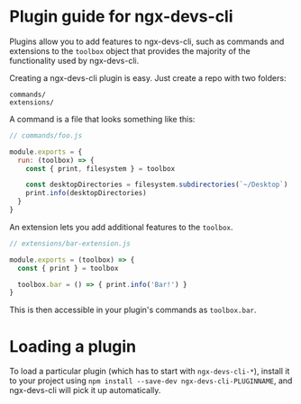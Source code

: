 # Plugin guide for ngx-devs-cli

Plugins allow you to add features to ngx-devs-cli, such as commands and
extensions to the `toolbox` object that provides the majority of the functionality
used by ngx-devs-cli.

Creating a ngx-devs-cli plugin is easy. Just create a repo with two folders:

```
commands/
extensions/
```

A command is a file that looks something like this:

```js
// commands/foo.js

module.exports = {
  run: (toolbox) => {
    const { print, filesystem } = toolbox

    const desktopDirectories = filesystem.subdirectories(`~/Desktop`)
    print.info(desktopDirectories)
  }
}
```

An extension lets you add additional features to the `toolbox`.

```js
// extensions/bar-extension.js

module.exports = (toolbox) => {
  const { print } = toolbox

  toolbox.bar = () => { print.info('Bar!') }
}
```

This is then accessible in your plugin's commands as `toolbox.bar`.

# Loading a plugin

To load a particular plugin (which has to start with `ngx-devs-cli-*`),
install it to your project using `npm install --save-dev ngx-devs-cli-PLUGINNAME`,
and ngx-devs-cli will pick it up automatically.
